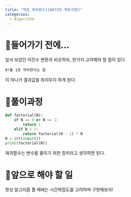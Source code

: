 ```yaml
---
title: "백준_재귀함수[10872번.팩토리얼]"
categories:
  - Algorithm
---
```


# 👀들어가기 전에...

앞서 보았던 이진수 변환과 비슷하되, 한가지 고려해야 할 점이 있다.
```
0!를 1로 약속한다는 점
```
이 하나가 결과값을 좌지우지 하게 된다.

# 🍵풀이과정

```python
def factorial(N):
    if N == 0 or N == 1:
        return 1
    elif N > 1:
        return factorial(N - 1) * N
N = int(input())
print(factorial(N))
```

재귀함수는 변수를 줄이기 위한 장치라고 생각하면 된다.

# 🚗앞으로 해야 할 일

항상 알고리즘 풀 때에는 시간복잡도를 고려하며 구현해보자!
